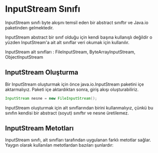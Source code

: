 # InputStream Sınıfı

InputStream sınıfı byte akışını temsil eden bir abstract sınıftır ve Java.io paketinden gelmektedir.

InputStream abstract bir sınıf olduğu için kendi başına kullanışlı değildir o yüzden InputStream'a ait alt sınıflar veri okumak için kullanılır.

InputStream alt sınıfları : FileInputStream, ByteArrayInputStream, ObjectInputStream

## InputStream Oluşturma

Bir InputStream oluşturmak için önce java.io.InputStream paketini içe aktarmalıyız. Paketi içe aktardıktan sonra, giriş akışı oluşturabiliriz.

```java
InputStream nesne = new FileInputStream();
```

InputStream oluşturmak için alt sınıflarından birini kullanmalıyız, çünkü bu sınıfın kendisi bir abstract (soyut) sınıftır ve nesne üretilemez.

## InputStream Metotları

InputStream sınıfı, alt sınıfları tarafından uygulanan farklı metotlar sağlar. Yaygın olarak kullanılan metotlardan bazıları şunlardır:
